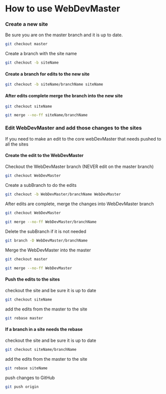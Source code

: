 # How to use WebDevMaster

### Create a new site

Be sure you are on the master branch and it is up to date.

```sh
git checkout master
```

Create a branch with the site name

```sh
git checkout -b siteName
```

#### Create a branch for edits to the new site

```sh
git checkout -b siteName/branchName siteName
```

#### After edits complete merge the branch into the new site

```sh
git checkout siteName

git merge --no-ff siteName/branchName
```

### Edit WebDevMaster and add those changes to the sites
If you need to make an edit to the core webDevMaster that needs pushed to all the sites

#### Create the edit to the WebDevMaster

Checkout the WebDevMaster branch (NEVER edit on the master branch)

```sh
git checkout WebDevMaster
```

Create a subBranch to do the edits

```sh
git checkout -b WebDevMaster/branchName WebDevMaster
```

After edits are complete, merge the changes into WebDevMaster branch

```sh
git checkout WebDevMaster
 
git merge --no-ff WebDevMaster/branchName
```
Delete the subBranch if it is not needed

```sh
git branch -D WebDevMaster/branchName 
```

Merge the WebDevMaster into the master

```sh
git checkout master

git merge --no-ff WebDevMaster
```

#### Push the edits to the sites

checkout the site and be sure it is up to date

```sh
git checkout siteName
```

add the edits from the master to the site

```sh
git rebase master
```

#### If a branch in a site needs the rebase

checkout the site and be sure it is up to date

```sh
git checkout siteName/branchName
```

add the edits from the master to the site

```sh
git rebase siteName
```

push changes to GitHub

```sh
git push origin
```